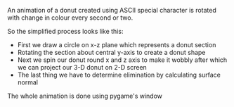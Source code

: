 An animation of a donut created using ASCII special character is rotated with change in colour every second or two.

So the simplified process looks like this:
- First we draw a circle on x-z plane which represents a donut section
- Rotating the section about central y-axis to create a donut shape
- Next we spin our donut round x and z axis to make it wobbly after which we can project our 3-D donut on 2-D screen
- The last thing we have to determine elimination by calculating surface normal

The whole animation is done using pygame's window
